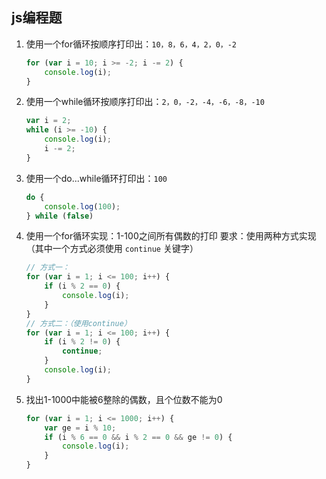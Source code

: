 ## js编程题
1. 使用一个for循环按顺序打印出：`10，8，6，4，2，0，-2`

    ```js
    for (var i = 10; i >= -2; i -= 2) {
        console.log(i);
    }
    ```

2. 使用一个while循环按顺序打印出：`2，0，-2，-4，-6，-8，-10`

    ```js
    var i = 2;
    while (i >= -10) {
        console.log(i);
        i -= 2;
    }
    ```

3. 使用一个do...while循环打印出：`100`

    ```js
    do {
        console.log(100);
    } while (false)
    ```

4. 使用一个for循环实现：1-100之间所有偶数的打印
    要求：使用两种方式实现（其中一个方式必须使用 `continue` 关键字）

    ```js
    // 方式一：
    for (var i = 1; i <= 100; i++) {
        if (i % 2 == 0) {
            console.log(i);
        }
    }
    // 方式二：（使用continue）
    for (var i = 1; i <= 100; i++) {
        if (i % 2 != 0) {
            continue;
        }
        console.log(i);
    }
    ```

5. 找出1-1000中能被6整除的偶数，且个位数不能为0

    ```js
    for (var i = 1; i <= 1000; i++) {
        var ge = i % 10;
        if (i % 6 == 0 && i % 2 == 0 && ge != 0) {
            console.log(i);
        }
    }
    ```